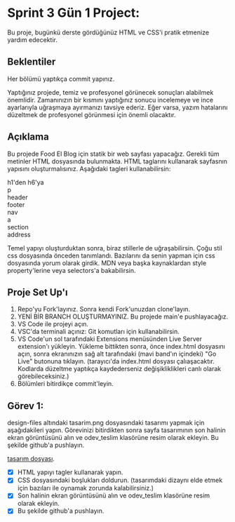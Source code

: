 # Sprint 3 Gün 1 Project:

Bu proje, bugünkü derste gördüğünüz HTML ve CSS'i pratik etmenize yardım edecektir.

## Beklentiler

Her bölümü yaptıkça commit yapınız.

Yaptığınız projede, temiz ve profesyonel görünecek sonuçları alabilmek önemlidir. Zamanınızın bir kısmını yaptığınız sonucu incelemeye ve ince ayarlarıyla uğraşmaya ayırmanızı tavsiye ederiz. Eğer varsa, yazım hatalarını düzeltmek de profesyonel görünmesi için önemli olacaktır.

## Açıklama

Bu projede Food El Blog için statik bir web sayfası yapacağız. Gerekli tüm metinler HTML dosyasında bulunmakta. HTML taglarını kullanarak sayfasnın yapısını oluşturmalısınız. Aşağıdaki tagleri kullanabilirsin:

h1'den h6'ya<br />
p<br />
header<br />
footer<br />
nav<br />
a<br />
section<br />
address

Temel yapıyı oluşturduktan sonra, biraz stillerle de uğraşabilirsin. Çoğu stil css dosyasında önceden tanımlandı. Bazılarını da senin yapman için css dosyasında yorum olarak girdik. MDN veya başka kaynaklardan style property'lerine veya selectors'a bakabilirsin.

## Proje Set Up'ı

1. Repo'yu Fork'layınız. Sonra kendi Fork'unuzdan clone'layın.
2. YENİ BİR BRANCH OLUŞTURMAYINIZ. Bu projede main'e pushlayacağız.
3. VS Code ile projeyi açın.
4. VSC'da terminali açınız: Git komutları için kullanabilirsin.
5. VS Code'un sol tarafındaki Extensions menüsünden Live Server extension'ı yükleyin. Yükleme bittikten sonra, önce index.html dosyasını açın, sonra ekranınızın sağ alt tarafındaki (mavi band'ın içindeki) "Go Live" butonuna tıklayın. (tarayıcı'da index.html dosyası çalıaşacaktır. Kodlarda düzeltme yaptıkça kaydederseniz değişikliklikleri canlı olarak görebileceksiniz.)
6. Bölümleri bitirdikçe commit'leyin.

## Görev 1:

design-files altındaki tasarim.png dosyasındaki tasarımı yapmak için aşağıdakileri yapın.
Görevinizi bitirdikten sonra sayfa tasarımının son halinin ekran görüntüsünü alın ve odev_teslim klasörüne resim olarak ekleyin. Bu şekilde github'a pushlayın.

[tasarım dosyası](https://www.figma.com/file/KXpJEFkg0KNORUw6rdwrbz/FSWeb-S3G1-UI-interface?node-id=1%3A4).

- [x] HTML yapıyı tagler kullanarak yapın.
- [x] CSS dosyasındaki boşlukları doldurun. (tasarımdaki dizaynı elde etmek için bazıları ile oynamak zorunda kalabilirsiniz.)
- [x] Son halinin ekran görüntüsünü alın ve odev_teslim klasörüne resim olarak ekleyin.
- [x] Bu şekilde github'a pushlayın.
